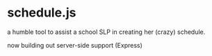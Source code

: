 # schedule.js

a humble tool to assist a school SLP in creating her (crazy) schedule.

now building out server-side support (Express)
